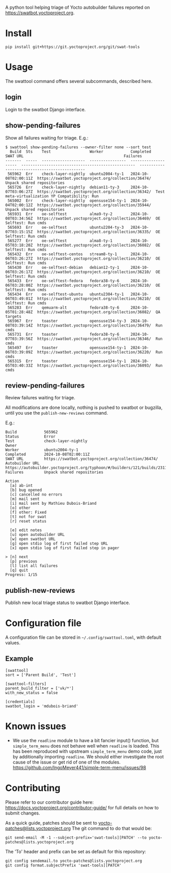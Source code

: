 A python tool helping triage of Yocto autobuilder failures reported on
<https://swatbot.yoctoproject.org>.

# Install

`pip install git+https://git.yoctoproject.org/git/swat-tools`

# Usage

The swattool command offers several subcommands, described here.

## login

Login to the swatbot Django interface.

## show-pending-failures

Show all failures waiting for triage. E.g.:

```
$ swattool show-pending-failures --owner-filter none --sort test
  Build  Sts    Test                 Worker            Completed             SWAT URL                                            Failures
-------  -----  -------------------  ----------------  --------------------  --------------------------------------------------  ----------------------------------------------
 565962  Err    check-layer-nightly  ubuntu2004-ty-1   2024-10-08T02:00:11Z  https://swatbot.yoctoproject.org/collection/36474/  Unpack shared repositories
 565726  Err    check-layer-nightly  debian11-ty-3     2024-10-07T03:06:27Z  https://swatbot.yoctoproject.org/collection/36342/  Test meta-virtualization YP Compatibility: Run
 565002  Err    check-layer-nightly  opensuse154-ty-1  2024-10-04T02:00:12Z  https://swatbot.yoctoproject.org/collection/35944/  Unpack shared repositories
 565931  Err    oe-selftest          alma9-ty-2        2024-10-08T03:34:56Z  https://swatbot.yoctoproject.org/collection/36469/  OE Selftest: Run cmds
 565693  Err    oe-selftest          ubuntu2204-ty-3   2024-10-07T03:15:15Z  https://swatbot.yoctoproject.org/collection/36335/  OE Selftest: Run cmds
 565277  Err    oe-selftest          alma8-ty-1        2024-10-05T03:18:20Z  https://swatbot.yoctoproject.org/collection/36082/  OE Selftest: Run cmds
 565432  Err    oe-selftest-centos   stream8-ty-1      2024-10-06T03:26:27Z  https://swatbot.yoctoproject.org/collection/36210/  OE Selftest: Run cmds
 565430  Err    oe-selftest-debian   debian12-ty-1     2024-10-06T03:26:17Z  https://swatbot.yoctoproject.org/collection/36210/  OE Selftest: Run cmds
 565433  Err    oe-selftest-fedora   fedora38-ty-6     2024-10-06T03:28:00Z  https://swatbot.yoctoproject.org/collection/36210/  OE Selftest: Run cmds
 565434  Err    oe-selftest-ubuntu   ubuntu2304-ty-1   2024-10-06T03:49:01Z  https://swatbot.yoctoproject.org/collection/36210/  OE Selftest: Run cmds
 565283  Err    qemuarm-alt          fedora38-ty-6     2024-10-05T01:28:48Z  https://swatbot.yoctoproject.org/collection/36082/  QA targets
 565967  Err    toaster              opensuse154-ty-3  2024-10-08T03:39:14Z  https://swatbot.yoctoproject.org/collection/36479/  Run cmds
 565731  Err    toaster              fedora38-ty-6     2024-10-07T03:39:56Z  https://swatbot.yoctoproject.org/collection/36346/  Run cmds
 565497  Err    toaster              opensuse154-ty-1  2024-10-06T03:39:09Z  https://swatbot.yoctoproject.org/collection/36220/  Run cmds
 565315  Err    toaster              opensuse154-ty-1  2024-10-05T03:40:33Z  https://swatbot.yoctoproject.org/collection/36093/  Run cmds
```

## review-pending-failures

Review failures waiting for triage.

All modifications are done locally, nothing is pushed to swatbot or bugzilla,
until you use the `publish-new-reviews` command.

E.g.:

```
Build            565962
Status           Error
Test             check-layer-nightly
Owner
Worker           ubuntu2004-ty-1
Completed        2024-10-08T02:00:11Z
SWAT URL         https://swatbot.yoctoproject.org/collection/36474/
Autobuilder URL  https://autobuilder.yoctoproject.org/typhoon/#/builders/121/builds/2311
Failures         Unpack shared repositories

Action
  [a] ab-int
  [b] bug opened
  [c] cancelled no errors
  [m] mail sent
  [i] mail sent by Mathieu Dubois-Briand
  [o] other
  [f] other: Fixed
  [t] not for swat
  [r] reset status

  [e] edit notes
  [u] open autobuilder URL
  [w] open swatbot URL
  [g] open stdio log of first failed step URL
  [x] open stdio log of first failed step in pager

> [n] next
  [p] previous
  [l] list all failures
  [q] quit
Progress: 1/15
```

## publish-new-reviews

Publish new local triage status to swatbot Django interface.

# Configuration file

A configuration file can be stored in `~/.config/swattool.toml`, with default
values.

## Example

```
[swattool]
sort = ['Parent Build', 'Test']

[swattool-filters]
parent_build_filter = ['vk/*']
with_new_status = false

[credentials]
swatbot_login = 'mdubois-briand'
```

# Known issues

- We use the `readline` module to have a bit fancier input() function, but
  `simple_term_menu` does not behave well when `readline` is loaded. This has
  been reproduced with upstream `simple_term_menu` demo code, just by
  additionally importing `readline`. We should either investigate the root cause
  of the issue or get rid of one of the modules.
  <https://github.com/IngoMeyer441/simple-term-menu/issues/98>

# Contributing

Please refer to our contributor guide here: https://docs.yoctoproject.org/contributor-guide/
for full details on how to submit changes.

As a quick guide, patches should be sent to yocto-patches@lists.yoctoproject.org
The git command to do that would be:

```
git send-email -M -1 --subject-prefix='swat-tools][PATCH' --to yocto-patches@lists.yoctoproject.org
```

The 'To' header and prefix can be set as default for this repository:

```
git config sendemail.to yocto-patches@lists.yoctoproject.org
git config format.subjectPrefix 'swat-tools][PATCH'
```
